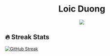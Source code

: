 <p align="center">
  <h1 align="center">Loic Duong</h1>
</p>

<p align="center">
  <img src="https://readme-typing-svg.demolab.com?font=Fira+Code&pause=1000&width=435&lines=Web+Front-end+Developer&center=true&vCenter=true" />
</p>

## 🔥 Streak Stats
[![GitHub Streak](https://streak-stats.demolab.com?user=loicduong)](https://git.io/streak-stats)
